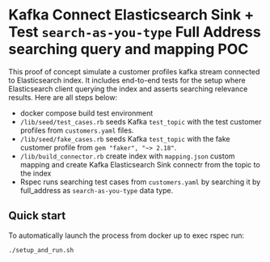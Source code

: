 # Kafka Connect Elasticsearch Sink + Test `search-as-you-type` Full Address searching query and mapping POC

This proof of concept simulate a customer profiles kafka stream connected to Elasticsearch index. It includes end-to-end tests for the setup where Elasticsearch client querying the index and asserts searching relevance results. Here are all steps below:

- docker compose build test environment
- `/lib/seed/test_cases.rb` seeds Kafka `test_topic` with the test customer profiles from `customers.yaml` files.
- `/lib/seed/fake_cases.rb` seeds Kafka `test_topic` with the fake customer profile from `gem "faker", "~> 2.18"`.
- `/lib/build_connector.rb` create index with `mapping.json` custom mapping and create Kafka Elasticsearch Sink connectr from the topic to the index
- Rspec runs searching test cases from `customers.yaml` by searching it by full_address as `search-as-you-type` data type.

## Quick start
To automatically launch the process from docker up to exec rspec run:
```sh
./setup_and_run.sh
```

